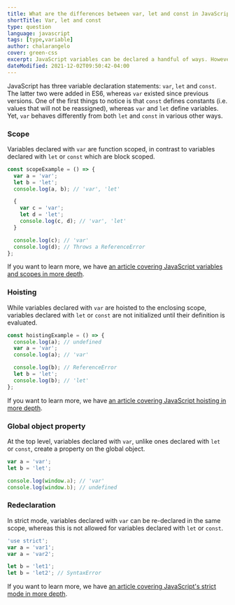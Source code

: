 ```yaml
---
title: What are the differences between var, let and const in JavaScript?
shortTitle: Var, let and const
type: question
language: javascript
tags: [type,variable]
author: chalarangelo
cover: green-css
excerpt: JavaScript variables can be declared a handful of ways. However, understanding their differences can drastically change the way you code.
dateModified: 2021-12-02T09:50:42-04:00
---
```


JavaScript has three variable declaration statements: `var`, `let` and `const`. The latter two were added in ES6, whereas `var` existed since previous versions. One of the first things to notice is that `const` defines constants (i.e. values that will not be reassigned), whereas `var` and `let` define variables. Yet, `var` behaves differently from both `let` and `const` in various other ways.

### Scope

Variables declared with `var` are function scoped, in contrast to variables declared with `let` or `const` which are block scoped.

```js
const scopeExample = () => {
  var a = 'var';
  let b = 'let';
  console.log(a, b); // 'var', 'let'

  {
    var c = 'var';
    let d = 'let';
    console.log(c, d); // 'var', 'let'
  }

  console.log(c); // 'var'
  console.log(d); // Throws a ReferenceError
};
```

If you want to learn more, we have [an article covering JavaScript variables and scopes in more depth](/js/s/variable-scope).

### Hoisting

While variables declared with `var` are hoisted to the enclosing scope, variables declared with `let` or `const` are not initialized until their definition is evaluated.

```js
const hoistingExample = () => {
  console.log(a); // undefined
  var a = 'var';
  console.log(a); // 'var'

  console.log(b); // ReferenceError
  let b = 'let';
  console.log(b); // 'let'
};
```

If you want to learn more, we have [an article covering JavaScript hoisting in more depth](/js/s/variable-hoisting).

### Global object property

At the top level, variables declared with `var`, unlike ones declared with `let` or `const`, create a property on the global object.

```js
var a = 'var';
let b = 'let';

console.log(window.a); // 'var'
console.log(window.b); // undefined
```

### Redeclaration

In strict mode, variables declared with `var` can be re-declared in the same scope, whereas this is not allowed for variables declared with `let` or `const`.

```js
'use strict';
var a = 'var1';
var a = 'var2';

let b = 'let1';
let b = 'let2'; // SyntaxError
```

If you want to learn more, we have [an article covering JavaScript's strict mode in more depth](/js/s/use-strict).
